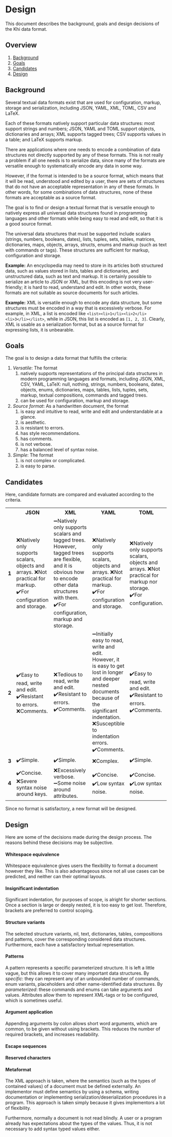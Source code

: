 # Design

This document describes the background, goals and design decisions of the Khi data
format.

## Overview

1. [Background](#background)
2. [Goals](#goals)
3. [Candidates](#candidates)
4. [Design](#design)

## Background

Several textual data formats exist that are used for configuration, markup, storage
and serialization, including JSON, YAML, XML, TOML, CSV and LaTeX.

Each of these formats natively support particular data structures: most support strings
and numbers; JSON, YAML and TOML support objects, dictionaries and arrays; XML supports
tagged trees; CSV supports values in a table; and LaTeX supports markup.

There are applications where one needs to encode a combination of data structures not directly
supported by any of these formats. This is not really a problem if all one needs is
to serialize data, since many of the formats are versatile enough to systematically
encode any data in some way.

However, if the format is intended to be a source format, which means that it will
be read, understood and edited by a user, there are sets of structures that do not
have an acceptable representation in any of these formats. In other words, for some
combinations of data structures, none of these formats are acceptable as a source
format.

The goal is to find or design a textual format that is versatile enough to natively
express all universal data structures found in programming languages and other formats
while being easy to read and edit, so that it is a good source format.

The universal data structures that must be supported include scalars (strings, numbers,
booleans, dates), lists, tuples, sets, tables, matrices, dictionaries, maps, objects,
arrays, structs, enums and markup (such as text with commands or tags). These structures
are sufficient for markup, configuration and storage.

**Example:** An encyclopedia may need to store in its articles both structured data,
such as values stored in lists, tables and dictionaries, and unstructured data, such
as text and markup. It is certainly possible to serialize an article to JSON or XML,
but this encoding is not very user-friendly; it is hard to read, understand and edit.
In other words, these formats are not suitable as source documents for such articles.

**Example:** XML is versatile enough to encode any data structure, but some structures
must be encoded in a way that is excessively verbose. For example, in XML, a list
is encoded like `<list><li>1</li><li>2</li><li>3</li></list>`, while in JSON, this
list is encoded as `[1, 2, 3]`. Clearly, XML is usable as a serialization format,
but as a source format for expressing lists, it is unbearable.

## Goals

The goal is to design a data format that fulfills the criteria:

1. *Versatile*: The format
   1. natively supports representations of the principal data structures in modern
      programming languages and formats, including JSON, XML, CSV, YAML, LaTeX:
      null, nothing, strings, numbers, booleans, dates, objects, enums, dictionaries,
      maps, tables, lists, tuples, sets, markup, textual compositions, commands and
      tagged trees.
   2. can be used for configuration, markup and storage.
2. *Source format*: As a handwritten document, the format
   1. is easy and intuitive to read, write and edit and understandable at a glance.
   2. is aesthetic.
   3. is resistant to errors.
   4. has style recommendations.
   5. has comments.
   6. is not verbose.
   7. has a balanced level of syntax noise.
3. *Simple*: The format
   1. is not complex or complicated.
   2. is easy to parse.

## Candidates

Here, candidate formats are compared and evaluated according to the criteria.

<table>
 <tr><th></th><th>JSON</th><th>XML</th><th>YAML</th><th>TOML</th><th>DSV/CSV</th><th>LaTeX</th></tr>
 <tr>
  <td><b>1</b></td>
  <td>
   ❌Natively only supports scalars, objects and arrays.
   ❌Not practical for markup.
   ✔️For configuration and storage.
  </td>
  <td>
   ➖️Natively only supports scalars and tagged trees. However, tagged trees are flexible, and it is obvious how to encode other data structures with them.
   ✔️For configuration, markup and storage.
  </td>
  <td>
   ❌Natively only supports scalars, objects and arrays.
   ❌Not practical for markup.
   ✔️For configuration and storage.
  </td>
  <td>
   ❌Natively only supports scalars, objects and arrays.
   ❌Not practical for markup nor storage.
   ✔️For configuration.
  </td>
  <td>
   ❌Natively only supports scalars in a table.
   ❌Not practical for markup nor configuration.
   ✔️For storage.
  </td>
  <td>
   ❌Natively only supports text and commands.
   ❌Not practical for configuration or storage.
   ✔️For markup.
  </td>
 </tr>
 <tr>
  <td><b>2</b></td>
  <td>
   ✔️Easy to read, write and edit.
   ✔️Resistant to errors.
   ❌Comments.
  </td>
  <td>
   ❌️Tedious to read, write and edit.
   ✔️Resistant to errors.
   ✔️Comments.
  </td>
  <td>
   ➖️Initially easy to read, write and edit. However, it is easy to get lost in longer and deeper nested documents because of the significant indentation.
   ❌️Susceptible to indentation errors.
   ✔️Comments.
  </td>
  <td>
   ✔️Easy to read, write and edit.
   ✔️Resistant to errors.
   ✔️Comments.
  </td>
  <td>
   ✔️Easy to read, write and edit.
   ✔️Resistant to errors.
   ❌Comments.
  </td>
  <td>
   ➖️Can be tedious to read, write and edit due to terseness, significant blank lines, likeness of text and commands and number of brackets needed.
   ✔️Comments.
  </td>
 </tr>
 <tr>
  <td><b>3</b></td>
  <td>✔️Simple.</td>
  <td>✔️Simple.</td>
  <td>❌Complex.</td>
  <td>✔️Simple.</td>
  <td>✔️Simple.</td>
  <td>❌Complex.</td>
 </tr>
 <tr>
  <td><b>4</b></td>
  <td>✔️Concise. ❌Severe syntax noise around keys.</td>
  <td>❌Excessively verbose. ➖️️Some noise around attributes.</td>
  <td>✔️Concise. ✔️Low syntax noise.</td>
  <td>✔️Concise. ✔️Low syntax noise.</td>
  <td>✔️Concise. ✔️Low syntax noise.</td>
  <td>✔️Concise. ✔️Low syntax noise.</td>
 </tr>
</table>

Since no format is satisfactory, a new format will be designed.

## Design

Here are some of the decisions made during the design process. The reasons behind
these decisions may be subjective.

#### Whitespace equivalence

Whitespace equivalence gives users the flexibility to format a document however they
like. This is also advantageous since not all use cases can be predicted, and neither
can their optimal layouts.

#### Insignificant indentation

Significant indentation, for purposes of scope, is alright for shorter sections. Once
a section is large or deeply nested, it is too easy to get lost. Therefore, brackets
are preferred to control scoping.

#### Structure variants

The selected structure variants, nil, text, dictionaries, tables, compositions and
patterns, cover the corresponding considered data structures. Furthermore, each have
a satisfactory textual representation.

#### Patterns

A pattern represents a specific parameterized structure. It is left a little vague,
but this allows it to cover many important data structures. By *specific*: they can
represent any of an unbounded number of commands, enum variants, placeholders and
other name-identified data structures. By *parameterized*: these commands and enums
can take arguments and values. Attributes allow them to represent XML-tags or to be
configured, which is sometimes useful.

#### Argument application

Appending arguments by colon allows short word arguments, which are common, to be
given without using brackets. This reduces the number of required brackets, and increases
readability.

#### Escape sequences

#### Reserved characters

#### Metaformat

The XML approach is taken, where the semantics (such as the types of contained values)
of a document must be defined externally. An implementor must define semantics by
using a schema, writing documentation or implementing serialization/deserialization
procedures in a program. This approach is taken simply because it gives implementors
a lot of flexibility.

Furthermore, normally a document is not read blindly. A user or a program already
has expectations about the types of the values. Thus, it is not necessary to add syntax
typed values either.
